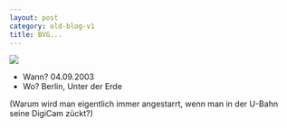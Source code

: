 ```yaml
---
layout: post
category: old-blog-v1
title: BVG...
---
```


![](/images-blog/old-blogs/IMG_1684.jpg)

* Wann? 04.09.2003
* Wo? Berlin, Unter der Erde

(Warum wird man eigentlich immer angestarrt, wenn man in der U-Bahn seine DigiCam zückt?)

